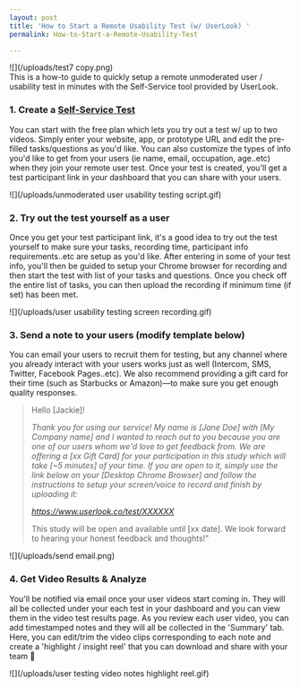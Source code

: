 ```yaml
---
layout: post
title: 'How to Start a Remote Usability Test (w/ UserLook) '
permalink: How-to-Start-a-Remote-Usability-Test

---
```

![](/uploads/test7 copy.png)  
This is a how-to guide to quickly setup a remote unmoderated user / usability test in minutes with the Self-Service tool provided by UserLook.

### **1. Create a** [**Self-Service Test**](https://userlook.co/dashboard/add?selfService=true)

You can start with the free plan which lets you try out a test w/ up to two videos. Simply enter your website, app, or prototype URL and edit the pre-filled tasks/questions as you'd like. You can also customize the types of info you'd like to get from your users  (ie name, email, occupation, age..etc) when they join your remote user test. Once your test is created, you'll get a test participant link in your dashboard that you can share with your users.

![](/uploads/unmoderated user usability testing script.gif)

### **2. Try out the test yourself as a user**

Once you get your test participant link, it's a good idea to try out the test yourself to make sure your tasks, recording time, participant info requirements..etc are setup as you'd like. After entering in some of your test info, you'll then be guided to setup your Chrome browser for recording and then start the test with list of your tasks and questions. Once you check off the entire list of tasks, you can then upload the recording if minimum time (if set) has been met.

![](/uploads/user usability testing screen recording.gif)

### **3. Send a note to your users** (modify template below)

You can email your users to recruit them for testing, but any channel where you already interact with your users works just as well (Intercom, SMS, Twitter, Facebook Pages..etc). We also recommend providing a gift card for their time (such as Starbucks or Amazon)—to make sure you get enough quality responses.

> Hello \[Jackie\]!
>
> _Thank you for using our service! My name is \[Jane Doe\] with \[My Company name\] and I wanted to reach out to you because you are one of our users whom we'd love to get feedback from. We are offering a \[xx Gift Card\] for your participation in this study which will take \[\~5 minutes\] of your time. If you are open to it, simply use the link below on your \[Desktop Chrome Browser\] and follow the instructions to setup your screen/voice to record and finish by uploading it:_
>
> _https://www.userlook.co/test/XXXXXX_
>
> This study will be open and available until \[xx date\]. We look forward to hearing your honest feedback and thoughts!"

![](/uploads/send email.png)

### **4. Get Video Results & Analyze**

You'll be notified via email once your user videos start coming in. They will all be collected under your each test in your dashboard and you can view them in the video test results page. As you review each user video, you can add timestamped notes and they will all be collected in the 'Summary' tab. Here, you can edit/trim the video clips corresponding to each note and create a 'highlight / insight reel' that you can download and share with your team 🙌

![](/uploads/user testing video notes highlight reel.gif)